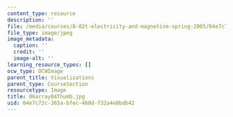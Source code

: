 ```yaml
---
content_type: resource
description: ''
file: /media/courses/8-02t-electricity-and-magnetism-spring-2005/04e7c72c365abfec468df32a4e8bdb42_06array04Thumb.jpg
file_type: image/jpeg
image_metadata:
  caption: ''
  credit: ''
  image-alt: ''
learning_resource_types: []
ocw_type: OCWImage
parent_title: Visualizations
parent_type: CourseSection
resourcetype: Image
title: 06array04Thumb.jpg
uid: 04e7c72c-365a-bfec-468d-f32a4e8bdb42
---
```

